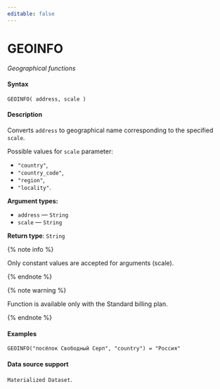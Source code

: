 ```yaml
---
editable: false
---
```


# GEOINFO

_Geographical functions_

#### Syntax


```
GEOINFO( address, scale )
```

#### Description
Converts `address` to geographical name corresponding to the specified `scale`.

Possible values for `scale` parameter:
- `"country"`,
- `"country_code"`,
- `"region"`,
- `"locality"`.

**Argument types:**
- `address` — `String`
- `scale` — `String`


**Return type**: `String`

{% note info %}

Only constant values are accepted for arguments (scale).

{% endnote %}

{% note warning %}

Function is available only with the Standard billing plan.

{% endnote %}


#### Examples

```
GEOINFO("посёлок Свободный Серп", "country") = "Россия"
```


#### Data source support

`Materialized Dataset`.
